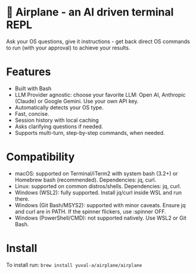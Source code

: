 # 🛫 Airplane - an AI driven terminal REPL
Ask your OS questions, give it instructions - get back direct OS commands to run (with your approval) to achieve your results.

# Features
* Built with Bash
* LLM Provider agnostic: choose your favorite LLM: Open AI, Anthropic (Claude) or Google Gemini. Use your own API key.
* Automatically detects your OS type.
* Fast, concise.
* Session history with local caching
* Asks clarifying questions if needed.
* Supports multi-turn, step-by-step commands, when needed.

# Compatibility
- macOS: supported on Terminal/iTerm2 with system bash (3.2+) or Homebrew bash (recommended).
Dependencies: jq, curl.
- Linux: supported on common distros/shells. Dependencies: jq, curl.
- Windows (WSL2): fully supported. Install jq/curl inside WSL and run there.
- Windows (Git Bash/MSYS2): supported with minor caveats. Ensure jq and curl are in PATH. If the
spinner flickers, use :spinner OFF.
- Windows (PowerShell/CMD): not supported natively. Use WSL2 or Git Bash.

# Install
To install run: 
```brew install yuval-a/airplane/airplane```
